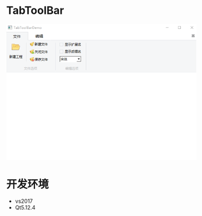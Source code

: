 # TabToolBar
![Image](https://github.com/obervose/TabToolBar/blob/master/ScreenShoot/ScreenShoot.png)
# 开发环境
  + vs2017
  + Qt5.12.4
